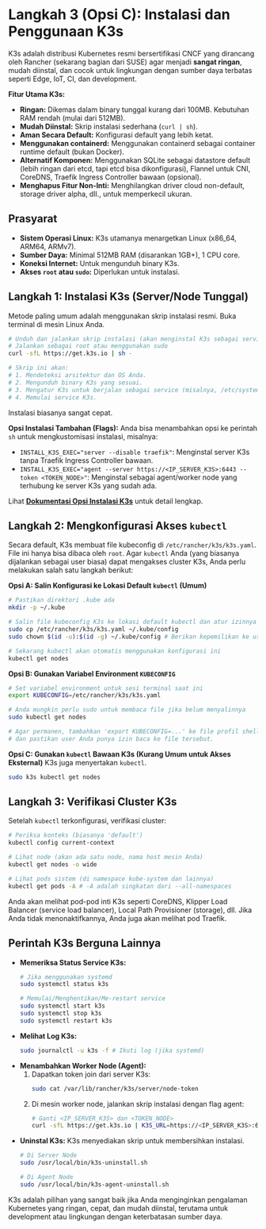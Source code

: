 # Langkah 3 (Opsi C): Instalasi dan Penggunaan K3s

K3s adalah distribusi Kubernetes resmi bersertifikasi CNCF yang dirancang oleh Rancher (sekarang bagian dari SUSE) agar menjadi **sangat ringan**, mudah diinstal, dan cocok untuk lingkungan dengan sumber daya terbatas seperti Edge, IoT, CI, dan development.

**Fitur Utama K3s:**

*   **Ringan:** Dikemas dalam binary tunggal kurang dari 100MB. Kebutuhan RAM rendah (mulai dari 512MB).
*   **Mudah Diinstal:** Skrip instalasi sederhana (`curl | sh`).
*   **Aman Secara Default:** Konfigurasi default yang lebih ketat.
*   **Menggunakan containerd:** Menggunakan containerd sebagai container runtime default (bukan Docker).
*   **Alternatif Komponen:** Menggunakan SQLite sebagai datastore default (lebih ringan dari etcd, tapi etcd bisa dikonfigurasi), Flannel untuk CNI, CoreDNS, Traefik Ingress Controller bawaan (opsional).
*   **Menghapus Fitur Non-Inti:** Menghilangkan driver cloud non-default, storage driver alpha, dll., untuk memperkecil ukuran.

## Prasyarat

*   **Sistem Operasi Linux:** K3s utamanya menargetkan Linux (x86_64, ARM64, ARMv7).
*   **Sumber Daya:** Minimal 512MB RAM (disarankan 1GB+), 1 CPU core.
*   **Koneksi Internet:** Untuk mengunduh binary K3s.
*   **Akses `root` atau `sudo`:** Diperlukan untuk instalasi.

## Langkah 1: Instalasi K3s (Server/Node Tunggal)

Metode paling umum adalah menggunakan skrip instalasi resmi. Buka terminal di mesin Linux Anda.

```bash
# Unduh dan jalankan skrip instalasi (akan menginstal K3s sebagai service systemd/openrc)
# Jalankan sebagai root atau menggunakan sudo
curl -sfL https://get.k3s.io | sh -

# Skrip ini akan:
# 1. Mendeteksi arsitektur dan OS Anda.
# 2. Mengunduh binary K3s yang sesuai.
# 3. Mengatur K3s untuk berjalan sebagai service (misalnya, /etc/systemd/system/k3s.service).
# 4. Memulai service K3s.
```

Instalasi biasanya sangat cepat.

**Opsi Instalasi Tambahan (Flags):**
Anda bisa menambahkan opsi ke perintah `sh` untuk mengkustomisasi instalasi, misalnya:
*   `INSTALL_K3S_EXEC="server --disable traefik"`: Menginstal server K3s tanpa Traefik Ingress Controller bawaan.
*   `INSTALL_K3S_EXEC="agent --server https://<IP_SERVER_K3S>:6443 --token <TOKEN_NODE>"`: Menginstal sebagai agent/worker node yang terhubung ke server K3s yang sudah ada.

Lihat **[Dokumentasi Opsi Instalasi K3s](https://rancher.com/docs/k3s/latest/en/installation/install-options/)** untuk detail lengkap.

## Langkah 2: Mengkonfigurasi Akses `kubectl`

Secara default, K3s membuat file kubeconfig di `/etc/rancher/k3s/k3s.yaml`. File ini hanya bisa dibaca oleh `root`. Agar `kubectl` Anda (yang biasanya dijalankan sebagai user biasa) dapat mengakses cluster K3s, Anda perlu melakukan salah satu langkah berikut:

**Opsi A: Salin Konfigurasi ke Lokasi Default `kubectl` (Umum)**

```bash
# Pastikan direktori .kube ada
mkdir -p ~/.kube

# Salin file kubeconfig K3s ke lokasi default kubectl dan atur izinnya
sudo cp /etc/rancher/k3s/k3s.yaml ~/.kube/config
sudo chown $(id -u):$(id -g) ~/.kube/config # Berikan kepemilikan ke user Anda saat ini

# Sekarang kubectl akan otomatis menggunakan konfigurasi ini
kubectl get nodes
```

**Opsi B: Gunakan Variabel Environment `KUBECONFIG`**

```bash
# Set variabel environment untuk sesi terminal saat ini
export KUBECONFIG=/etc/rancher/k3s/k3s.yaml

# Anda mungkin perlu sudo untuk membaca file jika belum menyalinnya
sudo kubectl get nodes

# Agar permanen, tambahkan 'export KUBECONFIG=...' ke file profil shell Anda (~/.bashrc, ~/.zshrc, dll.)
# dan pastikan user Anda punya izin baca ke file tersebut.
```

**Opsi C: Gunakan `kubectl` Bawaan K3s (Kurang Umum untuk Akses Eksternal)**
K3s juga menyertakan `kubectl`.
```bash
sudo k3s kubectl get nodes
```

## Langkah 3: Verifikasi Cluster K3s

Setelah `kubectl` terkonfigurasi, verifikasi cluster:

```bash
# Periksa konteks (biasanya 'default')
kubectl config current-context

# Lihat node (akan ada satu node, nama host mesin Anda)
kubectl get nodes -o wide

# Lihat pods sistem (di namespace kube-system dan lainnya)
kubectl get pods -A # -A adalah singkatan dari --all-namespaces
```

Anda akan melihat pod-pod inti K3s seperti CoreDNS, Klipper Load Balancer (service load balancer), Local Path Provisioner (storage), dll. Jika Anda tidak menonaktifkannya, Anda juga akan melihat pod Traefik.

## Perintah K3s Berguna Lainnya

*   **Memeriksa Status Service K3s:**
    ```bash
    # Jika menggunakan systemd
    sudo systemctl status k3s

    # Memulai/Menghentikan/Me-restart service
    sudo systemctl start k3s
    sudo systemctl stop k3s
    sudo systemctl restart k3s
    ```
*   **Melihat Log K3s:**
    ```bash
    sudo journalctl -u k3s -f # Ikuti log (jika systemd)
    ```
*   **Menambahkan Worker Node (Agent):**
    1.  Dapatkan token join dari server K3s:
        ```bash
        sudo cat /var/lib/rancher/k3s/server/node-token
        ```
    2.  Di mesin worker node, jalankan skrip instalasi dengan flag agent:
        ```bash
        # Ganti <IP_SERVER_K3S> dan <TOKEN_NODE>
        curl -sfL https://get.k3s.io | K3S_URL=https://<IP_SERVER_K3S>:6443 K3S_TOKEN=<TOKEN_NODE> sh -
        ```
*   **Uninstal K3s:**
    K3s menyediakan skrip untuk membersihkan instalasi.
    ```bash
    # Di Server Node
    sudo /usr/local/bin/k3s-uninstall.sh

    # Di Agent Node
    sudo /usr/local/bin/k3s-agent-uninstall.sh
    ```

K3s adalah pilihan yang sangat baik jika Anda menginginkan pengalaman Kubernetes yang ringan, cepat, dan mudah diinstal, terutama untuk development atau lingkungan dengan keterbatasan sumber daya.
